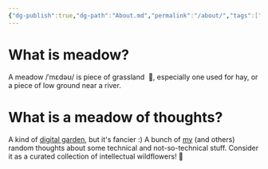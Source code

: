 ```yaml
---
{"dg-publish":true,"dg-path":"About.md","permalink":"/about/","tags":["gardenEntry"],"created":"2025-01-02T22:42:23.627+01:00","updated":"2025-01-05T19:00:41.855+01:00"}
---
```


# What is meadow?

A meadow /ˈmɛdəʊ/ is piece of grassland  🌱, especially one used for hay, or a piece of low ground near a river. 

# What is a meadow of thoughts? 

A kind of [digital garden](https://www.ssp.sh/brain/digital-garden/), but it's fancier :) A bunch of [my](https://www.crysys.hu/~acs/) (and others) random thoughts about some technical and not-so-technical stuff. Consider it as a curated collection of intellectual wildflowers! 🌼

